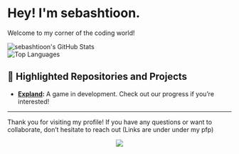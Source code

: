 # Hey! I'm sebashtioon.

Welcome to my corner of the coding world!


![sebashtioon's GitHub Stats](https://github-readme-stats.vercel.app/api?username=sebashtioon&show_icons=true&hide_title=true&count_private=true&hide=prs&theme=radical) <br>
![Top Languages](https://github-readme-stats.vercel.app/api/top-langs/?username=sebashtioon&layout=compact&theme=radical) <br>

## 🌟 Highlighted Repositories and Projects

- **[Expland](https://github.com/NoeCoOfficial/Expland):** A game in development. Check out our progress if you’re interested!


---

Thank you for visiting my profile! If you have any questions or want to collaborate, don’t hesitate to reach out (Links are under under my pfp)

<p align="center">
     <img src="https://capsule-render.vercel.app/api?type=waving&color=gradient&height=100&section=footer"/>

</p>
